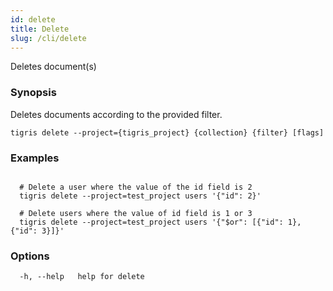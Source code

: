 ```yaml
---
id: delete
title: Delete
slug: /cli/delete
---
```


Deletes document(s)

### Synopsis

Deletes documents according to the provided filter.

```shell
tigris delete --project={tigris_project} {collection} {filter} [flags]
```

### Examples

```shell

  # Delete a user where the value of the id field is 2
  tigris delete --project=test_project users '{"id": 2}'

  # Delete users where the value of id field is 1 or 3
  tigris delete --project=test_project users '{"$or": [{"id": 1}, {"id": 3}]}'

```

### Options

```
  -h, --help   help for delete
```
